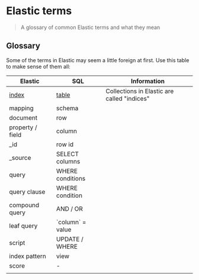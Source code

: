 # Elastic terms

> A glossary of common Elastic terms and what they mean

## Glossary

Some of the terms in Elastic may seem a little foreign at first. Use this table to make sense of them all:

| Elastic                                                      | SQL                                                          | Information                                 |
| ------------------------------------------------------------ | ------------------------------------------------------------ | ------------------------------------------- |
| [index](https://www.elastic.co/blog/what-is-an-elasticsearch-index) | [table](https://www.sqlshack.com/an-introduction-to-sql-tables/) | Collections in Elastic are called "indices" |
| mapping                                                      | schema                                                       |                                             |
| document                                                     | row                                                          |                                             |
| property / field                                             | column                                                       |                                             |
| _id                                                          | row id                                                       |                                             |
| _source                                                      | SELECT columns                                               |                                             |
| query                                                        | WHERE conditions                                             |                                             |
| query clause                                                 | WHERE condition                                              |                                             |
| compound query                                               | AND / OR                                                     |                                             |
| leaf query                                                   | \`column\` = value                                           |                                             |
| script                                                       | UPDATE / WHERE                                               |                                             |
| index pattern                                                | view                                                         |                                             |
| score                                                        | -                                                            |                                             |
|                                                              |                                                              |                                             |

